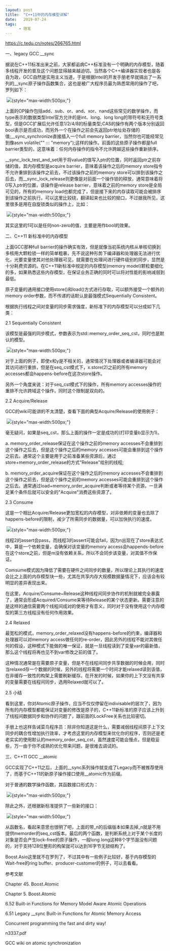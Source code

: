 ```yaml
---
layout: post
title:  "C++11中的内存模型详解"
date:   2019-07-24
tags:
      - 随笔
---
```



https://c.tedu.cn/notes/266765.html



一、legacy GCC \_\_sync

据说在C++11标准出来之前，大家都诟病C++标准没有一个明确的内存模型，随着多线程开发的普及这个问题显得越来越迫切。当然各个C++编译器实现者也是各自为政，GCC自然是实用主义当道，于是根据Intel的开发手册老早就搞出了一系列的\_\_sync原子操作函数集合，这也是被广大程序员最为熟悉常用的操作了吧，罗列如下：

 ![](https://c.tedu.cn/upload/20171024/20171024151936_367.png){style="max-width:500px;"}

上面的OP操作包括add、sub、or、and、xor、nand这些常见的数学操作，而type表示的数据类型Intel官方允许的是int、long、long
long的带符号和无符号类型，但是GCC扩展后允许任意1/2/4/8的标量类型;CAS的操作有两个版本分别返回bool表示是否成功，而另外一个在操作之前会先返回ptr地址处存储的值;\_\_sync_synchronize直接插入一个full
memory barrier，当然你也可能经常见到像asm
volatile("" ::: "memory");这样的操作。前面的这些原子操作都是full
barrier类型的，这意味着：任何内存操作的指令不允许跨越这些操作重新排序。



\_\_sync_lock_test_and_set用于将value的值写入ptr的位置，同时返回ptr之前存储的值，其内存模型是acquire
barrier，意味着该操作之后的memory
store指令不允许重排到该操作之前去，不过该操作之前的memory
store可以排到该操作之后去，而\_\_sync_lock_release则更像是对前面一个操作锁的释放，通常意味着将0写入ptr的位置，该操作是release
barrier，意味着之前的memory store是全局可见的，所有的memory
load也都完成了，但是接下来的内存读取可能会被排序到该操作之前执行。可以这里比较绕，翻译起来也比较的拗口，不过据我所见，这里很多是用在自旋锁类似的操作上，比如：

 ![](https://c.tedu.cn/upload/20171024/20171024151943_76.png){style="max-width:500px;"}

其实这里的1可以是任何non-zero的值，主要是用作bool的效果。

二、C++11 新标准中的内存模型

上面GCC那种full
barrier的操作确实有效，但是就像当初系统内核从单核切换到多核用大颗粒锁一样的简单粗暴，先不说这种形势下编译器和处理器无法进行优化，光要变量使其对他处理器可见，就需要在处理间进行硬件级别的同步，显然是十分耗费资源的。在C++11新标准中规定的内存模型(memory
model)颗粒要细化的多，如果熟悉这些内存模型，在保证业务正确的同时可以将对性能的影响减弱到最低。

原子变量的通用接口使用store()和load()方式进行存取，可以额外接受一个额外的memory
order参数，而不传递的话默认是最强模式Sequentially Consistent。

根据执行线程之间对变量的同步需求强度，新标准下的内存模型可以分成如下几类：

2.1 Sequentially Consistent

该模型是最强的同步模式，参数表示为std::memory_order_seq_cst，同时也是默认的模型。

 ![](https://c.tedu.cn/upload/20171024/20171024151948_342.png){style="max-width:500px;"}

对于上面的例子，即使x和y是不相关的，通常情况下处理器或者编译器可能会对其访问进行重排，但是在seq_cst模式下，x.store(2)之前的所有memory
accesses都会happens-before在这次store操作。

另外一个角度来说：对于seq_cst模式下的操作，所有memory
accesses操作的重排不允许跨域这个操作，同时这个限制是双向的。

2.2 Acquire/Release

GCC的wiki可能讲的不太清楚，查看下面的典型Acquire/Release的使用例子：

 ![](https://c.tedu.cn/upload/20171024/20171024151952_616.png){style="max-width:500px;"}

毫无疑问，如果是seq_cst，那么上面的操作一定是成功的(打印变量b显示为1)。

a\. memory_order_release保证在这个操作之前的memory
accesses不会重排到这个操作之后去，但是这个操作之后的memory
accesses可能会重排到这个操作之前去。通常这个主要是用于之前准备某些资源后，通过store+memory_order_release的方式"Release"给别的线程;

b\. memory_order_acquire保证在这个操作之后的memory
accesses不会重排到这个操作之前去，但是这个操作之前的memory
accesses可能会重排到这个操作之后去。通常通过load+memory_order_acquire判断或者等待某个资源，一旦满足某个条件后就可以安全的"Acquire"消费这些资源了。

2.3 Consume

这是一个相比Acquire/Release更加宽松的内存模型，对非依赖的变量也去除了happens-before的限制，减少了所需同步的数据量，可以加快执行的速度。

 ![](https://c.tedu.cn/upload/20171024/20171024151959_884.png){style="max-width:500px;"}

线程2的assert会pass，而线程3的assert可能会fail，因为n出现在了store表达式中，算是一个依赖变量，会确保对该变量的memory
access会happends-before在这个store之前，但是m没有依赖关系，所以不会同步该变量，对其值不作保证。

Comsume模式因为降低了需要在硬件之间同步的数量，所以理论上其执行的速度会比之上面的内存模型块一些，尤其在共享内存大规模数据量情况下，应该会有较明显的差异表现出来。

在这里，Acquire/Consume\~Release这种线程间同步协作的机制就被完全暴露了，通常会形成Acquired/Consume来等待Release的某个状态更新。需要注意的是这样的通信需要两个线程间成对的使用才有意义，同时对于没有使用这个内存模型的第三方线程没有任何作用效果。

2.4 Relaxed

最宽松的模式，memory_order_relaxed没有happens-before的约束，编译器和处理器可以对memory
access做任何的re-order，因此另外的线程不能对其做任何的假设，这种模式下能做的唯一保证，就是一旦线程读到了变量var的最新值，那么这个线程将再也见不到var修改之前的值了。

这种情况通常是在需要原子变量，但是不在线程间同步共享数据的时候会用，同时当relaxed存一个数据的时候，另外的线程将需要一个时间才能relaxed读到该值，在非缓存一致性的构架上需要刷新缓存。在开发的时候，如果你的上下文没有共享的变量需要在线程间同步，选用Relaxed就可以了。

2.5 小结

看到这里，你对Atomic原子操作，应当不仅仅停留在indivisable的层次了，因为所有的内存模型都能保证对变量的修改是原子的，C++11新标准的原子应该上升到了线程间数据同步和协作的问题了，跟前面的LockFree关系也比较密切。

手册上也这样告诫菜鸟程序员：除非你知道这是什么，需要减弱线程间原子上下文同步的耦合性增加执行效率，才考虑这里的内存模型来优化你的程序，否则还是老老实实的使用默认的memory_order_seq_cst，虽然速度可能会慢点，但是稳妥些，万一由于你不成熟的优化带来问题，是很难去调试的。

三、C++11 GCC \_\_atomic

GCC实现了C++11之后，上面的\_\_sync系列操作就变成了Legacy而不被推荐使用了，而基于C++11的新原子操作接口使用\_\_atomic作为前缀。

对于普通的数学操作函数，其函数接口形式为：

 ![](https://c.tedu.cn/upload/20171024/20171024152006_488.png){style="max-width:500px;"}

除此之外，还根据新标准提供了一些新的接口：

 ![](https://c.tedu.cn/upload/20171024/20171024152011_867.jpg){style="max-width:500px;"}

从函数名，看起来意思也很明了吧，上面的带_n的后缀版本如果去掉_n就是不用提供memorder的seq_cst版本。最后的两个函数，是判断系统上对于某个长度的对象是否会产生lock-free的原子操作，一般long
long这种8个字节是没有问题的，对于支持128位整形的构架就可以达到16字节无锁结构了。

Boost.Asio这里就不在罗列了，不过其中有一些例子比较好，基于内存模型的Wait-free的ring
buffer、producer-customer的例子，可以去看看。

参考文献

Chapter 45. Boost.Atomic

Chapter 5. Boost.Atomic

6.52 Built-in Functions for Memory Model Aware Atomic Operations

6.51 Legacy \_\_sync Built-in Functions for Atomic Memory Access

Concurrent programming the fast and dirty way!

n3337.pdf

GCC wiki on atomic synchronization





